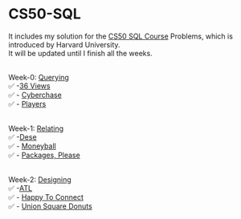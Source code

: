 # CS50-SQL
It includes my solution for the [CS50 SQL Course](https://cs50.harvard.edu/sql/2023/) Problems, which is introduced by Harvard University.</br>
It will be updated until I finish all the weeks. </br> </br>

Week-0: [Querying](https://github.com/Shebo280/CS50-SQL/tree/master/0-%20Querying) </br>
    ✅ -[36 Views](https://github.com/Shebo280/CS50-SQL/tree/master/0-%20Querying/36%20Views) </br>
    ✅ - [Cyberchase](https://github.com/Shebo280/CS50-SQL/tree/master/0-%20Querying/Cyberchase) </br>
    ✅ - [Players](https://github.com/Shebo280/CS50-SQL/tree/master/0-%20Querying/Players) </br> </br>

Week-1: [Relating](https://github.com/Shebo280/CS50-SQL/tree/master/1-%20Relating) </br>
    ✅ -[Dese](https://github.com/Shebo280/CS50-SQL/tree/master/1-%20Relating/DESE) </br>
    ✅ - [Moneyball](https://github.com/Shebo280/CS50-SQL/tree/master/1-%20Relating/Moneyball) </br>
    ✅ - [Packages, Please](https://github.com/Shebo280/CS50-SQL/tree/master/1-%20Relating/Packages%2C%20Please) </br> </br>

Week-2: [Designing](https://github.com/Shebo280/CS50-SQL/tree/master/2-%20Designing) </br>
    ✅ -[ATL](https://github.com/Shebo280/CS50-SQL/tree/master/2-%20Designing/ATL) </br> 
    ✅ - [Happy To Connect](https://github.com/Shebo280/CS50-SQL/tree/master/2-%20Designing/Happy%20To%20Connect) </br> 
    ✅ - [Union Square Donuts](https://github.com/Shebo280/CS50-SQL/tree/master/2-%20Designing/Union%20Square%20Donuts)</br> </br>
